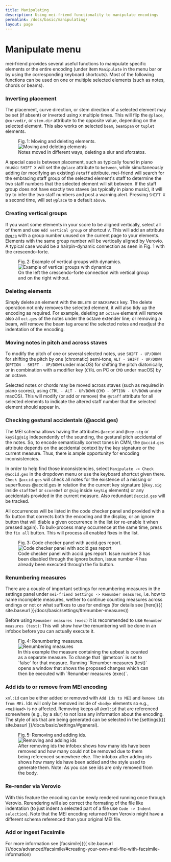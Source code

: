 ```yaml
---
title: Manipulating
description: Using mei-friend functionality to manipulate encodings
permalink: /docs/basic/manipulating/
layout: page
---
```

# Manipulate menu

mei-friend provides several useful functions to manipulate specific elements or the entire encoding (under item `Manipulate` in the menu bar or by using the corresponding keyboard shortcuts). Most of the following functions can be used on one or multiple selected elements (such as notes, chords or beams). 

### Inverting placement

The placement, curve direction, or stem direction of a selected element may be set (if absent) or inverted using `X` multiple times. This will flip the `@place`, `@curvedir`, or `stem.dir` attribute to the opposite value, depending on the selected element. This also works on selected `beam`, `beamSpan` or `tuplet` elements.

<figure class="figure">
    <div class="figure-title">Fig.&thinsp;1: Moving and deleting elements.</div>
        <img class="figure-img" src="{{ site.baseurl }}/assets/img/manipulating/move_delete.gif" 
            alt="Moving and deleting elements" />
    <figcaption class="figure-caption">Notes moved in different ways, deleting a slur and sforzatos.</figcaption>
</figure>

A special case is between placement, such as typically found in piano music: `SHIFT X` will set the `@place` attribute to `between`, while simultaneously adding (or modifying an existing) `@staff` attribute. mei-friend will search for the embracing staff group of the selected element's staff to determine the two staff numbers that the selected element will sit between. If the staff group does not have exactly two staves (as typically in piano music), it will try to infer the two staff numbers and post a warning alert. Pressing `SHIFT X` a second time, will set `@place` to a default `above`. 


### Creating vertical groups

If you want some elements in your score to be aligned vertically, select all of them and use `Add vertical group` or shortcut `V`. This will add an attribute [`@vgrp`](https://music-encoding.org/guidelines/v4/attribute-classes/att.verticalgroup.html) with a group number unused on the current page to your elements. Elements with the same group number will be vertically aligned by Verovio. A typical case would be a hairpin-dynamic connection as seen in Fig. 1 with the crescendo-forte. 

<figure class="halfwidth">
    <div class="figure-title">Fig.&thinsp;2: Example of vertical groups with dynamics.</div>
        <img class="figure-img" src="{{ site.baseurl }}/assets/img/manipulating/vgrps.PNG" 
            alt="Example of vertical groups with dynamics" />
    <figcaption class="figure-caption">On the left the crescendo-forte connection with vertical group and on the right without.</figcaption>
</figure>

### Deleting elements

Simply delete an element with the `DELETE` or `BACKSPACE` key. The delete operation not only removes the selected element, it will also tidy up the encoding as required. For example, deleting an `octave` element will remove also all `oct.ges` of the notes under the octave extender line; or removing a beam, will remove the beam tag around the selected notes and readjust the indentation of the encoding.

### Moving notes in pitch and across staves

To modify the pitch of one or several selected notes, use `SHIFT - UP/DOWN` for shifting the pitch by one (chromatic) semi-tone, `ALT - SHIFT - UP/DOWN` (`OPTION - SHIFT - UP/DOWN` under macOS) for shifting the pitch diatonically, or in combination with a modifier key (`CTRL` on PC or `CMD` under macOS) by an octave. 

Selected notes or chords may be moved across staves (such as required in piano scores), using `CTRL - ALT - UP/DOWN` (`CMD - OPTION - UP/DOWN` under macOS). This will modify (or add or remove) the `@staff` attribute for all selected elements to indicate the altered staff number that the selected element should appear in. 
### Checking gestural accidentals (@accid.ges)

The MEI schema allows having the attributes `@accid` and `@key.sig` or `keySig@sig` independently of the sounding, the gestural pitch accidental of the notes. So, to encode semantically correct tones in CMN, the `@accid.ges` attribute depends on the accidental context by the key signature or the current measure. Thus, there is ample opportunity for encoding inconsistencies. 

In order to help find those inconsistencies, select `Manipulate -> Check @accid.ges` in the dropdown menu or use the keyboard shortcut given there. `Check @accid.ges` will check all notes for the existence of a missing or superfluous @accid.ges in relation the the current key signature (`@key.sig` inside `staffDef` or `scoreDef` or `@sig` inside `keySig` elements) or any accidentals provided in the current measure. Also redundant `@accid.ges` will be tracked. 

All occurrences will be listed in the code checker panel and provided with a fix button that corrects both the encoding and the display, or an ignore button that will diable a given occurrence in the list (or re-enable it when pressed again). To bulk-process many occurrence at the same time, press the `fix all` button. This will process all enabled fixes in the list. 

<figure class="figure">
    <div class="figure-title">Fig.&thinsp;3: Code checker panel with accid.ges report.</div>
        <img class="figure-img" src="{{ site.baseurl }}/assets/img/manipulating/codeCheckerAccidGes.png" 
            alt="Code checker panel with accid.ges report" />
    <figcaption class="figure-caption">Code checker panel with accid.ges report. Issue number 3 has been disabled through the ignore button, issue number 4 has already been executed through the fix button.</figcaption>
</figure>

### Renumbering measures

There are a couple of important settings for renumbering measures in the settings panel under `mei-friend Settings -> Renumber measures`, i.e. how to name incomplete measures, wether to continue counting measures across endings or not or what suffixes to use for endings (for details see [here]({{ site.baseurl }}/docs/basic/settings/#renumber-measures))

Before using `Renumber measures (exec)` it is recommended to use `Renumber measures (test)`: This will show how the renumbering will be done in an infobox before you can actually execute it.

<figure class="figure">
    <div class="figure-title">Fig.&thinsp;4: Renumbering measures.</div>
        <img class="figure-img" src="{{ site.baseurl }}/assets/img/manipulating/renumber_measures.gif" 
            alt="Renumbering measures" />
    <figcaption class="figure-caption">In this example the measure containing the upbeat is counted as a separate measure. To change that `@metcon` is set to `false` for that measure. Running `Renumber measures (test)` opens a window that shows the proposed changes which can then be executed with `Renumber measures (exec)`.</figcaption>
</figure>


### Add ids to or remove from MEI encoding

`xml:id` can be either added or removed with `Add ids to MEI` and `Remove ids from MEi`. Ids will only be removed inside of `<body>` elements so e.g., `<meiHead>` is no affected. Removing keeps all `@xml:id` that are referenced somewhere (e.g., by a slur) to not lose any information about the encoding. The style of ids that are being generated can be selected in the [settings]({{ site.basurl }}/docs/basic/settings/#general). 

<figure class="figure">
    <div class="figure-title">Fig.&thinsp;5: Removing and adding ids.</div>
        <img class="figure-img" src="{{ site.baseurl }}/assets/img/manipulating/ids.gif" 
            alt="Removing and adding ids" />
    <figcaption class="figure-caption">After removing ids the infobox shows how many ids have been removed and how many could not be removed due to them being referenced somewhere else. The infobox after adding ids shows how many ids have been added and the style used to generate them. Note: As you can see ids are only removed from the body.</figcaption>
</figure>

### Re-render via Verovio

With this feature the encoding can be newly rendered running once through Verovio. Rerendering will also correct the formating of the file like indentation (to just indent a selected part of a file use `Code -> Indent selection`). Note that the MEI encoding returned from Verovio might have a different schema referenced than your original MEI file. 

### Add or ingest Facsimile

For more information see [facsimile]({{ site.baseurl }}/docs/advanced/facsimile/#creating-your-own-mei-file-with-facsimile-information)